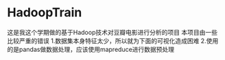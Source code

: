 # HadoopTrain
这是我这个学期做的基于Hadoop技术对豆瓣电影进行分析的项目
本项目由一些比较严重的错误
1.数据集本身特征太少，所以就为下面的可视化造成困难
2.使用的是pandas做数据处理，应该使用mapreduce进行数据预处理
